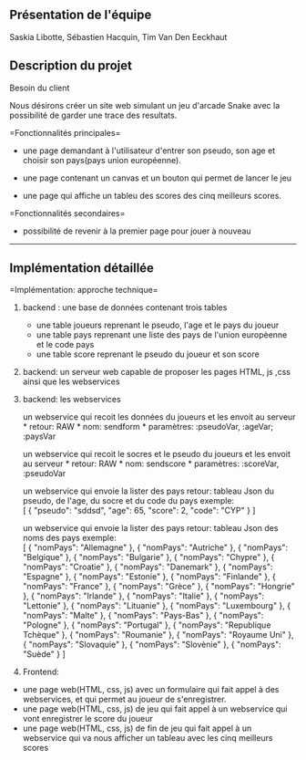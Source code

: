 Présentation de l'équipe
------------------------

Saskia Libotte, Sébastien Hacquin, Tim Van Den Eeckhaut

Description du projet
-------------------------

Besoin du client

Nous désirons créer un site web simulant un jeu d'arcade Snake avec 
la possibilité de garder une trace des resultats.

=Fonctionnalités principales=

* une page demandant à l'utilisateur d'entrer son pseudo, son age et 
  choisir son pays(pays union européenne). 

* une page contenant un canvas et un bouton qui permet de lancer 
  le jeu 

* une page qui affiche un tableu des scores des cinq meilleurs 
  scores. 

=Fonctionnalités secondaires=

* possibilité de revenir à la premier page pour jouer à nouveau 
---------------------------------------------------------------------

Implémentation détaillée 
-------------------------

=Implémentation: approche technique=

1. backend : une base de données contenant trois tables

	* une table joueurs reprenant le pseudo, l'age et le pays du joueur
	* une table pays reprenant une liste des pays de l'union europèenne et le code pays 
	* une table score reprenant le pseudo du joueur et son score

2. backend: un serveur web capable de proposer les pages HTML, js ,css ainsi que les webservices
 
3. backend: les webservices 

	un webservice qui recoit les données du joueurs et les envoit au serveur
		* retour: RAW
		* nom: sendform
		* paramètres: :pseudoVar, :ageVar; :paysVar

	un webservice qui recoit le socres et le pseudo du joueurs et les envoit au serveur
		* retour: RAW
		* nom: sendscore
		* paramètres: :scoreVar, :pseudoVar
	
	un webservice qui envoie la lister des pays 
		retour: tableau Json du pseudo, de l'age, du socre et du code du pays 
		exemple:  
			[
    				{
        				"pseudo": "sddsd",
        				"age": 65,
        				"score": 2,
       					 "code": "CYP"
    				}
			]

	
	un webservice qui envoie la lister des pays 
		retour: tableau Json des noms des pays
		exemple:  
			[
    				{
       					"nomPays": "Allemagne"
    				},
    				{
        				"nomPays": "Autriche"
    				},
   				{
        				"nomPays": "Belgique"
    				},
    				{
        				"nomPays": "Bulgarie"
    				},
    				{
        				"nomPays": "Chypre"
    				},
    				{
        				"nomPays": "Croatie"
    				},
   				{
        				"nomPays": "Danemark"
    				},
    				{
        				"nomPays": "Espagne"
    				},
    				{
        				"nomPays": "Estonie"
    				},
    				{
        				"nomPays": "Finlande"
   				},
    				{
        				"nomPays": "France"
    				},
    				{
        				"nomPays": "Grèce"
    				},
    				{
        				"nomPays": "Hongrie"
    				},
    				{
        				"nomPays": "Irlande"
    				},
    				{
        				"nomPays": "Italie"
    				},
    				{
        				"nomPays": "Lettonie"
   				},
    				{
        				"nomPays": "Lituanie"
    				},
    				{
        				"nomPays": "Luxembourg"
    				},
   				{
        				"nomPays": "Malte"
    				},
    				{
        				"nomPays": "Pays-Bas"
    				},
    				{
        				"nomPays": "Pologne"
    				},
    				{
        				"nomPays": "Portugal"
    				},
    				{
        				"nomPays": "Republique Tchèque"
    				},
    				{
        				"nomPays": "Roumanie"
    				},
    				{
        				"nomPays": "Royaume Uni"
    				},
    				{
        				"nomPays": "Slovaquie"
    				},
    				{
        				"nomPays": "Slovènie"
    				},
    				{
        				"nomPays": "Suède"
    				}
			]


	
4. Frontend: 
 - une page web(HTML, css, js) avec un formulaire qui fait appel à des webservices, et qui permet au 
	joueur de s'enregistrer. 
- une page web(HTML, css, js) de jeu qui fait appel à un webservice qui vont enregistrer le score du joueur
- une page web(HTML, css, js) de fin de jeu qui fait appel à un webservice qui va nous afficher un tableau 
	avec les cinq meilleurs scores

